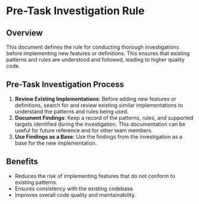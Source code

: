 # Pre-Task Investigation Rule

## Overview

This document defines the rule for conducting thorough investigations before implementing new features or definitions. This ensures that existing patterns and rules are understood and followed, leading to higher quality code.

## Pre-Task Investigation Process

1.  **Review Existing Implementations**: Before adding new features or definitions, search for and review existing similar implementations to understand the patterns and rules being used.
2.  **Document Findings**: Keep a record of the patterns, rules, and supported targets identified during the investigation. This documentation can be useful for future reference and for other team members.
3.  **Use Findings as a Base**: Use the findings from the investigation as a base for the new implementation.

## Benefits

- Reduces the risk of implementing features that do not conform to existing patterns.
- Ensures consistency with the existing codebase.
- Improves overall code quality and maintainability.